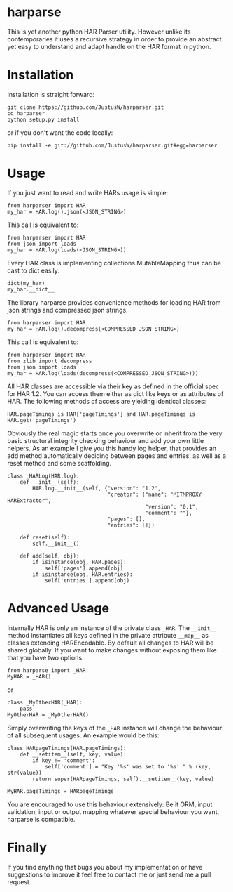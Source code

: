 harparse
========

This is yet another python HAR Parser utility. However unlike its contemporaries it uses a recursive strategy in order to provide an abstract yet easy to understand and adapt handle on the HAR format in python.

Installation
============
Installation is straight forward:

    git clone https://github.com/JustusW/harparser.git
    cd harparser
    python setup.py install

or if you don't want the code locally:

    pip install -e git://github.com/JustusW/harparser.git#egg=harparser

Usage
=====
If you just want to read and write HARs usage is simple:

    from harparser import HAR
    my_har = HAR.log().json(<JSON_STRING>)

This call is equivalent to:

    from harparser import HAR
    from json import loads
    my_har = HAR.log(loads(<JSON_STRING>))

Every HAR class is implementing collections.MutableMapping thus can be cast to dict easily:

    dict(my_har)
    my_har.__dict__

The library harparse provides convenience methods for loading HAR from json strings and compressed json strings.

    from harparser import HAR
    my_har = HAR.log().decompress(<COMPRESSED_JSON_STRING>)

This call is equivalent to:

    from harparser import HAR
    from zlib import decompress
    from json import loads
    my_har = HAR.log(loads(decompress(<COMPRESSED_JSON_STRING>)))

All HAR classes are accessible via their key as defined in the official spec for HAR 1.2. You can access them either as dict like keys or as attributes of HAR. The following methods of access are yielding identical classes:

    HAR.pageTimings is HAR['pageTimings'] and HAR.pageTimings is HAR.get('pageTimings')

Obviously the real magic starts once you overwrite or inherit from the very basic structural integrity checking behaviour and add your own little helpers. As an example I give you this handy log helper, that provides an add method automatically deciding between pages and entries, as well as a reset method and some scaffolding.

    class _HARLog(HAR.log):
        def __init__(self):
            HAR.log.__init__(self, {"version": "1.2",
                                    "creator": {"name": "MITMPROXY HARExtractor",
                                                "version": "0.1",
                                                "comment": ""},
                                    "pages": [],
                                    "entries": []})
        
        def reset(self):
            self.__init__()
        
        def add(self, obj):
            if isinstance(obj, HAR.pages):
                self['pages'].append(obj)
            if isinstance(obj, HAR.entries):
                self['entries'].append(obj)

Advanced Usage
==============
Internally HAR is only an instance of the private class `_HAR`. The `__init__` method instantiates all keys defined in the private attribute `__map__` as classes extending HAREncodable. By default all changes to HAR will be shared globally. If you want to make changes without exposing them like that you have two options.

    from harparse import _HAR
    MyHAR = _HAR()

or

    class _MyOtherHAR(_HAR):
        pass
    MyOtherHAR = _MyOtherHAR()

Simply overwriting the keys of the `_HAR` instance will change the behaviour of all subsequent usages. An example would be this:

    class HARpageTimings(HAR.pageTimings):
        def __setitem__(self, key, value):
            if key != 'comment':
                self['comment'] = "Key '%s' was set to '%s'." % (key, str(value))
            return super(HARpageTimings, self).__setitem__(key, value)
    
    MyHAR.pageTimings = HARpageTimings

You are encouraged to use this behaviour extensively: Be it ORM, input validation, input or output mapping whatever special behaviour you want, harparse is compatible.

Finally
=======
If you find anything that bugs you about my implementation or have suggestions to improve it feel free to contact me or just send me a pull request.
